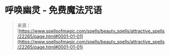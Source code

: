 <!--yml

category: 未分类

date: 2024-06-12 19:06:25

-->

# 呼唤幽灵 - 免费魔法咒语

> 来源：[https://www.spellsofmagic.com/spells/beauty_spells/attractive_spells/22265/page.html#0001-01-01](https://www.spellsofmagic.com/spells/beauty_spells/attractive_spells/22265/page.html#0001-01-01)
